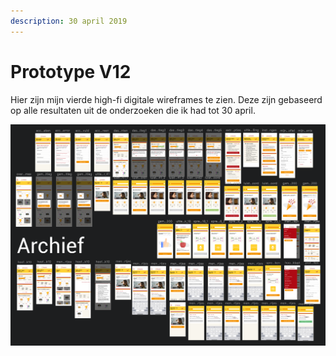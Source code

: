 ```yaml
---
description: 30 april 2019
---
```


# Prototype V12

Hier zijn mijn vierde high-fi digitale wireframes te zien. Deze zijn gebaseerd op alle resultaten uit de onderzoeken die ik had tot 30 april.

![](../.gitbook/assets/schermafbeelding-2019-05-10-om-20.32.44.png)

